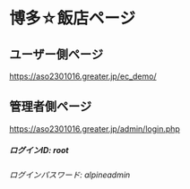 # 博多☆飯店ページ

## ユーザー側ページ
https://aso2301016.greater.jp/ec_demo/

## 管理者側ページ
https://aso2301016.greater.jp/admin/login.php
##### ログインID: root
###### ログインパスワード: alpineadmin

